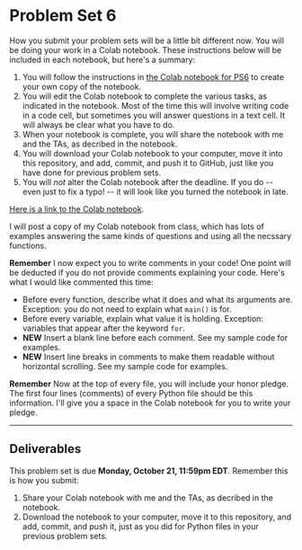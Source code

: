 # Problem Set 6

How you submit your problem sets will be a little bit different now. You will be doing your work in a Colab notebook. These instructions below will be included in each notebook, but here's a summary:

1. You will follow the instructions in [the Colab notebook for PS6](https://colab.research.google.com/drive/1LkEnXfGb9tlONWgWkgSXcCS3tCveoSo5?usp=sharing) to create your own copy of the notebook.
2. You will edit the Colab notebook to complete the various tasks, as indicated in the notebook. Most of the time this will involve writing code in a code cell, but sometimes you will answer questions in a text cell. It will always be clear what you have to do.
3. When your notebook is complete, you will share the notebook with me and the TAs, as decribed in the notebook.
4. You will download your Colab notebook to your computer, move it into this repository, and add, commit, and push it to GitHub, just like you have done for previous problem sets.
5. You will *not* alter the Colab notebook after the deadline. If you do -- even just to fix a typo! -- it will look like you turned the notebook in late.

[Here is a link to the Colab notebook]([https://colab.research.google.com/drive/1MxY6znCsQHzbl4hmHYcoQS2tKOefcwIo?usp=sharing](https://colab.research.google.com/drive/1LkEnXfGb9tlONWgWkgSXcCS3tCveoSo5?usp=sharing)).

I will post a copy of my Colab notebook from class, which has lots of examples answering the same kinds of questions and using all the necssary functions. 


**Remember** I now expect you to write comments in your code! One point will be deducted if you do not provide comments explaining your code. Here's what I would like commented this time:

* Before every function, describe what it does and what its arguments are. Exception: you do not need to explain what `main()` is for.
* Before every variable, explain what value it is holding. Exception: variables that appear after the keyword `for`.
* **NEW** Insert a blank line before each comment. See my sample code for examples.
* **NEW** Insert line breaks in comments to make them readable without horizontal scrolling. See my sample code for examples.

**Remember** Now at the top of every file, you will include your honor pledge. The first four lines (comments) of every Python file should be this information. I'll give you a space in the Colab notebook for you to write your pledge.

---

## Deliverables

This problem set is due **Monday, October 21, 11:59pm EDT**. Remember this is how you submit:

1. Share your Colab notebook with me and the TAs, as decribed in the notebook.
2. Download the notebook to your computer, move it to this repository, and add, commit, and push it, just as you did for Python files in your previous problem sets.

